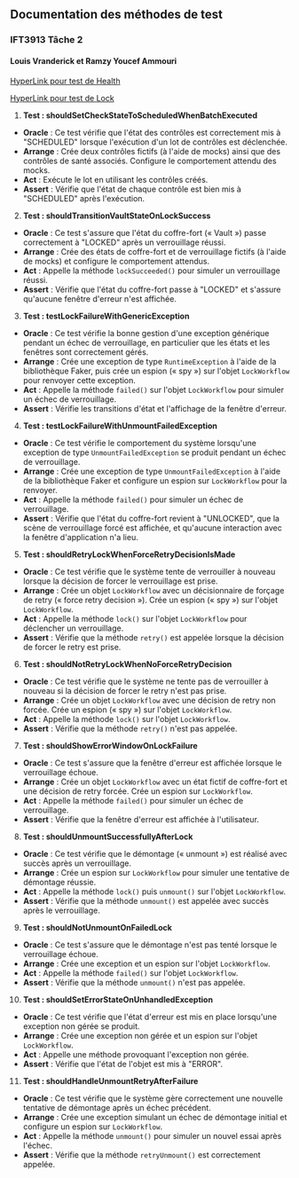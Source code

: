 ## Documentation des méthodes de test 

### IFT3913 Tâche 2 

#### Louis Vranderick et Ramzy Youcef Ammouri

[HyperLink pour test de Health](https://github.com/Louisvranderick/cryptomator/tree/448de0188941bd7683dd96b69e887c08cedac433/src/test/java/org/cryptomator/ui/health)

[HyperLink pour test de Lock](https://github.com/Louisvranderick/cryptomator/tree/448de0188941bd7683dd96b69e887c08cedac433/src/test/java/org/cryptomator/ui/lock)

1. **Test : shouldSetCheckStateToScheduledWhenBatchExecuted**
  - **Oracle** : Ce test vérifie que l'état des contrôles est correctement mis à "SCHEDULED" lorsque l'exécution d'un lot de contrôles est déclenchée.
  - **Arrange** : Crée deux contrôles fictifs (à l'aide de mocks) ainsi que des contrôles de santé associés. Configure le comportement attendu des mocks.
  - **Act** : Exécute le lot en utilisant les contrôles créés.
  - **Assert** : Vérifie que l'état de chaque contrôle est bien mis à "SCHEDULED" après l'exécution.

2. **Test : shouldTransitionVaultStateOnLockSuccess**
  - **Oracle** : Ce test s'assure que l'état du coffre-fort (« Vault ») passe correctement à "LOCKED" après un verrouillage réussi.
  - **Arrange** : Crée des états de coffre-fort et de verrouillage fictifs (à l'aide de mocks) et configure le comportement attendus.
  - **Act** : Appelle la méthode `lockSucceeded()` pour simuler un verrouillage réussi.
  - **Assert** : Vérifie que l'état du coffre-fort passe à "LOCKED" et s'assure qu'aucune fenêtre d'erreur n'est affichée.

3. **Test : testLockFailureWithGenericException**
  - **Oracle** : Ce test vérifie la bonne gestion d'une exception générique pendant un échec de verrouillage, en particulier que les états et les fenêtres sont correctement gérés.
  - **Arrange** : Crée une exception de type `RuntimeException` à l'aide de la bibliothèque Faker, puis crée un espion (« spy ») sur l'objet `LockWorkflow` pour renvoyer cette exception.
  - **Act** : Appelle la méthode `failed()` sur l'objet `LockWorkflow` pour simuler un échec de verrouillage.
  - **Assert** : Vérifie les transitions d'état et l'affichage de la fenêtre d'erreur.

4. **Test : testLockFailureWithUnmountFailedException**
  - **Oracle** : Ce test vérifie le comportement du système lorsqu'une exception de type `UnmountFailedException` se produit pendant un échec de verrouillage.
  - **Arrange** : Crée une exception de type `UnmountFailedException` à l'aide de la bibliothèque Faker et configure un espion sur `LockWorkflow` pour la renvoyer.
  - **Act** : Appelle la méthode `failed()` pour simuler un échec de verrouillage.
  - **Assert** : Vérifie que l'état du coffre-fort revient à "UNLOCKED", que la scène de verrouillage forcé est affichée, et qu'aucune interaction avec la fenêtre d'application n'a lieu.

5. **Test : shouldRetryLockWhenForceRetryDecisionIsMade**
  - **Oracle** : Ce test vérifie que le système tente de verrouiller à nouveau lorsque la décision de forcer le verrouillage est prise.
  - **Arrange** : Crée un objet `LockWorkflow` avec un décisionnaire de forçage de retry (« force retry decision »). Crée un espion (« spy ») sur l'objet `LockWorkflow`.
  - **Act** : Appelle la méthode `lock()` sur l'objet `LockWorkflow` pour déclencher un verrouillage.
  - **Assert** : Vérifie que la méthode `retry()` est appelée lorsque la décision de forcer le retry est prise.

6. **Test : shouldNotRetryLockWhenNoForceRetryDecision**
  - **Oracle** : Ce test vérifie que le système ne tente pas de verrouiller à nouveau si la décision de forcer le retry n'est pas prise.
  - **Arrange** : Crée un objet `LockWorkflow` avec une décision de retry non forcée. Crée un espion (« spy ») sur l'objet `LockWorkflow`.
  - **Act** : Appelle la méthode `lock()` sur l'objet `LockWorkflow`.
  - **Assert** : Vérifie que la méthode `retry()` n'est pas appelée.

7. **Test : shouldShowErrorWindowOnLockFailure**
  - **Oracle** : Ce test s'assure que la fenêtre d'erreur est affichée lorsque le verrouillage échoue.
  - **Arrange** : Crée un objet `LockWorkflow` avec un état fictif de coffre-fort et une décision de retry forcée. Crée un espion sur `LockWorkflow`.
  - **Act** : Appelle la méthode `failed()` pour simuler un échec de verrouillage.
  - **Assert** : Vérifie que la fenêtre d'erreur est affichée à l'utilisateur.

8. **Test : shouldUnmountSuccessfullyAfterLock**
  - **Oracle** : Ce test vérifie que le démontage (« unmount ») est réalisé avec succès après un verrouillage.
  - **Arrange** : Crée un espion sur `LockWorkflow` pour simuler une tentative de démontage réussie.
  - **Act** : Appelle la méthode `lock()` puis `unmount()` sur l'objet `LockWorkflow`.
  - **Assert** : Vérifie que la méthode `unmount()` est appelée avec succès après le verrouillage.

9. **Test : shouldNotUnmountOnFailedLock**
  - **Oracle** : Ce test s'assure que le démontage n'est pas tenté lorsque le verrouillage échoue.
  - **Arrange** : Crée une exception et un espion sur l'objet `LockWorkflow`.
  - **Act** : Appelle la méthode `failed()` sur l'objet `LockWorkflow`.
  - **Assert** : Vérifie que la méthode `unmount()` n'est pas appelée.

10. **Test : shouldSetErrorStateOnUnhandledException**
  - **Oracle** : Ce test vérifie que l'état d'erreur est mis en place lorsqu'une exception non gérée se produit.
  - **Arrange** : Crée une exception non gérée et un espion sur l'objet `LockWorkflow`.
  - **Act** : Appelle une méthode provoquant l'exception non gérée.
  - **Assert** : Vérifie que l'état de l'objet est mis à "ERROR".

11. **Test : shouldHandleUnmountRetryAfterFailure**
  - **Oracle** : Ce test vérifie que le système gère correctement une nouvelle tentative de démontage après un échec précédent.
  - **Arrange** : Crée une exception simulant un échec de démontage initial et configure un espion sur `LockWorkflow`.
  - **Act** : Appelle la méthode `unmount()` pour simuler un nouvel essai après l'échec.
  - **Assert** : Vérifie que la méthode `retryUnmount()` est correctement appelée.
